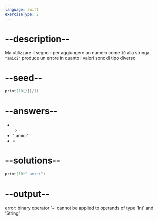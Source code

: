 ```yaml
---
language: swift
exerciseType: 2
---
```


# --description--

Ma utilizzare il segno `+` per aggiungere un numero come `10` alla stringa `"amici"` produce un errore in quanto i valori sono di tipo diverso

# --seed--

```swift
print(10[/][/])
```

# --answers--

- +
- " amici"
- =

# --solutions--

```swift
print(10+" amici")
```

# --output--

error: binary operator '+' cannot be applied to operands of type 'Int' and 'String'
